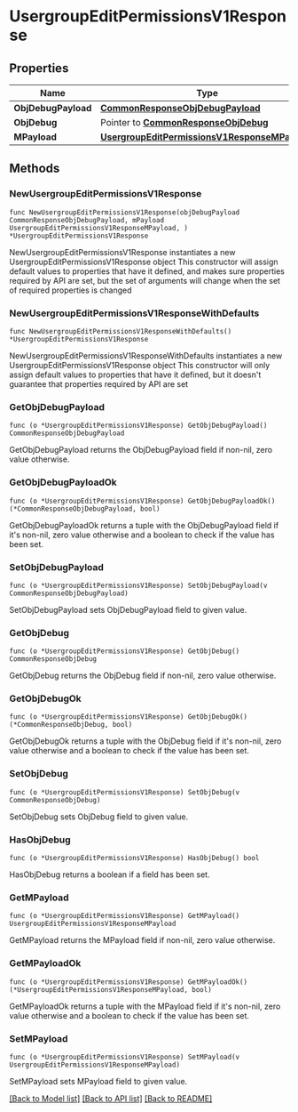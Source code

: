 # UsergroupEditPermissionsV1Response

## Properties

Name | Type | Description | Notes
------------ | ------------- | ------------- | -------------
**ObjDebugPayload** | [**CommonResponseObjDebugPayload**](CommonResponseObjDebugPayload.md) |  | 
**ObjDebug** | Pointer to [**CommonResponseObjDebug**](CommonResponseObjDebug.md) |  | [optional] 
**MPayload** | [**UsergroupEditPermissionsV1ResponseMPayload**](UsergroupEditPermissionsV1ResponseMPayload.md) |  | 

## Methods

### NewUsergroupEditPermissionsV1Response

`func NewUsergroupEditPermissionsV1Response(objDebugPayload CommonResponseObjDebugPayload, mPayload UsergroupEditPermissionsV1ResponseMPayload, ) *UsergroupEditPermissionsV1Response`

NewUsergroupEditPermissionsV1Response instantiates a new UsergroupEditPermissionsV1Response object
This constructor will assign default values to properties that have it defined,
and makes sure properties required by API are set, but the set of arguments
will change when the set of required properties is changed

### NewUsergroupEditPermissionsV1ResponseWithDefaults

`func NewUsergroupEditPermissionsV1ResponseWithDefaults() *UsergroupEditPermissionsV1Response`

NewUsergroupEditPermissionsV1ResponseWithDefaults instantiates a new UsergroupEditPermissionsV1Response object
This constructor will only assign default values to properties that have it defined,
but it doesn't guarantee that properties required by API are set

### GetObjDebugPayload

`func (o *UsergroupEditPermissionsV1Response) GetObjDebugPayload() CommonResponseObjDebugPayload`

GetObjDebugPayload returns the ObjDebugPayload field if non-nil, zero value otherwise.

### GetObjDebugPayloadOk

`func (o *UsergroupEditPermissionsV1Response) GetObjDebugPayloadOk() (*CommonResponseObjDebugPayload, bool)`

GetObjDebugPayloadOk returns a tuple with the ObjDebugPayload field if it's non-nil, zero value otherwise
and a boolean to check if the value has been set.

### SetObjDebugPayload

`func (o *UsergroupEditPermissionsV1Response) SetObjDebugPayload(v CommonResponseObjDebugPayload)`

SetObjDebugPayload sets ObjDebugPayload field to given value.


### GetObjDebug

`func (o *UsergroupEditPermissionsV1Response) GetObjDebug() CommonResponseObjDebug`

GetObjDebug returns the ObjDebug field if non-nil, zero value otherwise.

### GetObjDebugOk

`func (o *UsergroupEditPermissionsV1Response) GetObjDebugOk() (*CommonResponseObjDebug, bool)`

GetObjDebugOk returns a tuple with the ObjDebug field if it's non-nil, zero value otherwise
and a boolean to check if the value has been set.

### SetObjDebug

`func (o *UsergroupEditPermissionsV1Response) SetObjDebug(v CommonResponseObjDebug)`

SetObjDebug sets ObjDebug field to given value.

### HasObjDebug

`func (o *UsergroupEditPermissionsV1Response) HasObjDebug() bool`

HasObjDebug returns a boolean if a field has been set.

### GetMPayload

`func (o *UsergroupEditPermissionsV1Response) GetMPayload() UsergroupEditPermissionsV1ResponseMPayload`

GetMPayload returns the MPayload field if non-nil, zero value otherwise.

### GetMPayloadOk

`func (o *UsergroupEditPermissionsV1Response) GetMPayloadOk() (*UsergroupEditPermissionsV1ResponseMPayload, bool)`

GetMPayloadOk returns a tuple with the MPayload field if it's non-nil, zero value otherwise
and a boolean to check if the value has been set.

### SetMPayload

`func (o *UsergroupEditPermissionsV1Response) SetMPayload(v UsergroupEditPermissionsV1ResponseMPayload)`

SetMPayload sets MPayload field to given value.



[[Back to Model list]](../README.md#documentation-for-models) [[Back to API list]](../README.md#documentation-for-api-endpoints) [[Back to README]](../README.md)


